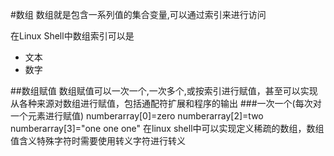 #数组
数组就是包含一系列值的集合变量,可以通过索引来进行访问

在Linux Shell中数组索引可以是

+ 文本
+ 数字

##数组赋值
数组赋值可以一次一个,一次多个,或按索引进行赋值，甚至可以实现从各种来源对数组进行赋值，包括通配符扩展和程序的输出
###一次一个(每次对一个元素进行赋值)
numberarray[0]=zero numberarray[2]=two numberarray[3]="one one one" 在linux shell中可以实现定义稀疏的数组，数组值含义特殊字符时需要使用转义字符进行转义




